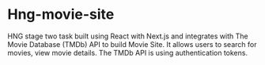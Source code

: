 # Hng-movie-site
HNG stage two task built using React with Next.js and integrates with The Movie Database (TMDb) API to build Movie Site. It allows users to search for movies, view movie details. The TMDb API is using authentication tokens.
